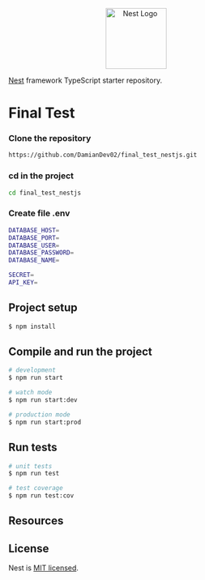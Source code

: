 <p align="center">
  <a href="http://nestjs.com/" target="blank"><img src="https://nestjs.com/img/logo-small.svg" width="120" alt="Nest Logo" /></a>
</p>

[circleci-image]: https://img.shields.io/circleci/build/github/nestjs/nest/master?token=abc123def456
[circleci-url]: https://circleci.com/gh/nestjs/nest


[Nest](https://github.com/nestjs/nest) framework TypeScript starter repository.

# Final Test

### Clone the repository

```bash
https://github.com/DamianDev02/final_test_nestjs.git
```

### cd in the project

```bash
cd final_test_nestjs
```

### Create file .env
```bash
DATABASE_HOST=
DATABASE_PORT=
DATABASE_USER=
DATABASE_PASSWORD=
DATABASE_NAME=

SECRET=
API_KEY=
```

## Project setup

```bash
$ npm install
```

## Compile and run the project

```bash
# development
$ npm run start

# watch mode
$ npm run start:dev

# production mode
$ npm run start:prod
```

## Run tests

```bash
# unit tests
$ npm run test

# test coverage
$ npm run test:cov
```

## Resources



## License

Nest is [MIT licensed](https://github.com/nestjs/nest/blob/master/LICENSE).
